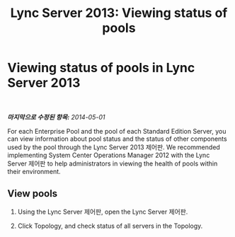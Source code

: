 ﻿---
title: 'Lync Server 2013: Viewing status of pools'
TOCTitle: Viewing status of pools
ms:assetid: 0d40bfe6-7660-4be4-b8bf-d03658558268
ms:mtpsurl: https://technet.microsoft.com/ko-kr/library/Dn720319(v=OCS.15)
ms:contentKeyID: 62221639
ms.date: 08/10/2015
mtps_version: v=OCS.15
ms.translationtype: HT
---

# Viewing status of pools in Lync Server 2013

 

_**마지막으로 수정된 항목:** 2014-05-01_

For each Enterprise Pool and the pool of each Standard Edition Server, you can view information about pool status and the status of other components used by the pool through the Lync Server 2013 제어판. We recommended implementing System Center Operations Manager 2012 with the Lync Server 제어판 to help administrators in viewing the health of pools within their environment.

## View pools

1.  Using the Lync Server 제어판, open the Lync Server 제어판.

2.  Click Topology, and check status of all servers in the Topology.

